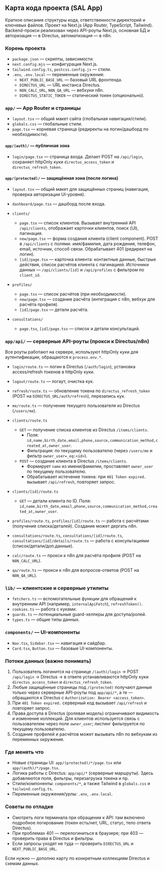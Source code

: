 ## Карта кода проекта (SAL App)

Краткое описание структуры кода, ответственности директорий и ключевых файлов. Проект на Next.js (App Router, TypeScript, Tailwind). Backend-прокси реализован через API-роуты Next.js, основная БД и авторизация — в Directus, автоматизация — в n8n.

### Корень проекта
- `package.json` — скрипты, зависимости.
- `next.config.mjs` — конфигурация Next.js.
- `tailwind.config.ts`, `postcss.config.js` — стили.
- `.env`, `.env.local` — переменные окружения:
  - `NEXT_PUBLIC_BASE_URL` — базовый URL фронтенда.
  - `DIRECTUS_URL` — URL инстанса Directus.
  - `N8N_CALC_URL`, `N8N_QA_URL` — вебхуки n8n.
  - `DIRECTUS_STATIC_TOKEN` — статический токен (опционально).

### `app/` — App Router и страницы
- `layout.tsx` — общий макет сайта (глобальная навигация/стили).
- `globals.css` — глобальные стили.
- `page.tsx` — корневая страница (редиректы на логин/дашборд по необходимости).

#### `app/(auth)/` — публичная зона
- `login/page.tsx` — страница входа. Делает POST на `/api/login`, сохраняет httpOnly куки `directus_access_token` и `directus_refresh_token`.

#### `app/(protected)/` — защищённая зона (после логина)
- `layout.tsx` — общий макет для защищённых страниц (навигация, проверка авторизации UI-уровня).

- `dashboard/page.tsx` — дашборд после входа.

- `clients/`
  - `page.tsx` — список клиентов. Вызывает внутренний API `/api/clients`, отображает карточки клиентов, поиск (UI), пагинация.
  - `new/page.tsx` — форма создания клиента (client component). POST в `/api/clients` с полями: имя/фамилия, дата рождения, телефон, email, источник, способ связи. Обрабатывает 401 (редирект на логин).
  - `[id]/page.tsx` — карточка клиента: контактные данные, быстрые действия, список расчётов клиента с пагинацией. Источники данных — `/api/clients/[id]` и `/api/profiles` с фильтром по `client_id`.

- `profiles/`
  - `page.tsx` — список расчётов (при необходимости).
  - `new/page.tsx` — создание расчёта (интеграция с n8n, вебхук для расчёта профиля).
  - `[id]/page.tsx` — детали расчёта.

- `consultations/`
  - `page.tsx`, `[id]/page.tsx` — список и детали консультаций.

### `app/api/` — серверные API-роуты (прокси к Directus/n8n)
Все роуты работают на сервере, используют httpOnly куки для аутентификации, обращаются к `process.env.*`.

- `login/route.ts` — логин в Directus (`/auth/login`), установка access/refresh токенов в httpOnly куки.
- `logout/route.ts` — логаут, очистка кук.
- `refresh/route.ts` — обновление токена по `directus_refresh_token` (POST на `DIRECTUS_URL/auth/refresh`), перезапись кук.
- `me/route.ts` — получение текущего пользователя из Directus (`/users/me`).

- `clients/route.ts`
  - `GET` — получение списка клиентов из Directus `/items/clients`.
    - Поля: `id,name,birth_date,email,phone,source,communication_method,created_at,owner_user`.
    - Фильтрация: по текущему пользователю (через `/users/me` и фильтр `owner_user=_eq:<id>`).
  - `POST` — создание клиента в Directus `/items/clients`.
    - Формирует `name` из имени/фамилии, проставляет `owner_user` по текущему пользователю.
    - Обрабатывает истечение токена: при `401 Token expired.` вызывает `/api/refresh`, повторяет запрос.

- `clients/[id]/route.ts`
  - `GET` — детали клиента по ID. Поля: `id,name,birth_date,email,phone,source,communication_method,created_at,owner_user`.

- `profiles/route.ts`, `profiles/[id]/route.ts` — работа с расчётами (получение списка/деталей). Создание может дергать n8n.

- `consultations/route.ts`, `consultations/[id]/route.ts`, `consultations/[id]/details/route.ts` — работа с консультациями (список/детали/доп.данные).

- `calc/route.ts` — прокси к n8n для расчёта профиля (POST на `N8N_CALC_URL`).
- `qa/route.ts` — прокси к n8n для вопросов-ответов (POST на `N8N_QA_URL`).

### `lib/` — клиентские и серверные утилиты
- `fetchers.ts` — вспомогательные функции для обращений к внутренним API (например, `internalApiFetch`), `refreshToken()`.
- `cookies.ts` — работа с куками.
- `guards.ts` — потенциальные guard-хелперы для доступа/ролей.
- `types.ts` — общие типы данных.

### `components/` — UI-компоненты
- `Nav.tsx`, `Sidebar.tsx` — навигация и сайдбар.
- `Card.tsx`, `Button.tsx` — базовые UI-компоненты.

### Потоки данных (важно понимать)
1) Пользователь логинится на странице `/(auth)/login` → POST `/api/login` → Directus → в ответе устанавливаются httpOnly куки `directus_access_token` и `directus_refresh_token`.
2) Любые защищённые страницы под `/(protected)` получают данные только через серверные API-роуты под `app/api/*`, а те — обращаются к Directus с `Authorization: Bearer <access_token>`.
3) При `401 Token expired.` серверный код вызывает `/api/refresh` и повторяет запрос.
4) Права доступа в Directus (ролевая модель) ограничивают видимость и изменение коллекций. Для клиентов используется связь с пользователем через поле `owner_user`; листинг фильтруется по текущему пользователю.
5) Создание профилей и расчётов может вызывать n8n по вебхукам из переменных окружения.

### Где менять что
- Новые страницы UI: `app/(protected)/*/page.tsx` или `app/(auth)/*/page.tsx`.
- Логика работы с Directus: `app/api/*` (серверные маршруты). Здесь добавляются поля, фильтры, перезагрузка токена и пр.
- Стили/компоненты: `components/*`, а также Tailwind в `globals.css` и `tailwind.config.ts`.
- Переменные окружения/урлы: `.env`, `.env.local`.

### Советы по отладке
- Смотреть логи терминала при обращении к API: там включено подробное логирование (токен есть/нет, URL, статус, тело ответа Directus).
- При проблемах 401 — перелогиниться в браузере; при 403 — проверить права в Directus и фильтры.
- Если запросы уходят не туда — проверить `DIRECTUS_URL` и `NEXT_PUBLIC_BASE_URL`.

Если нужно — дополню карту по конкретным коллекциям Directus и схемам данных.


